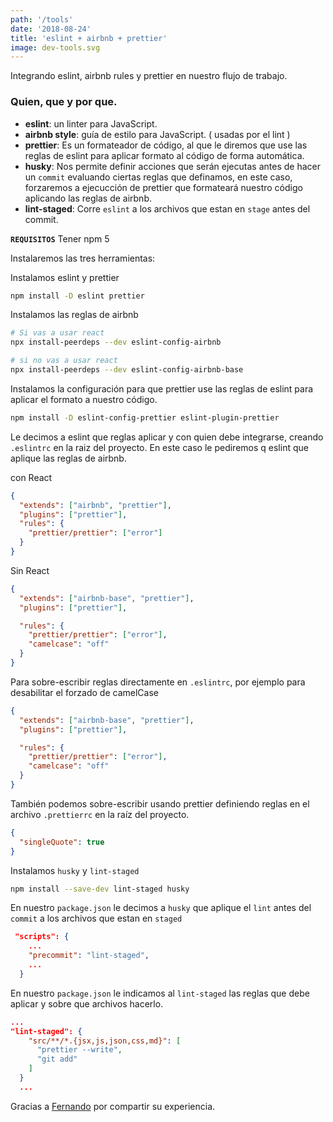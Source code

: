 ```yaml
---
path: '/tools'
date: '2018-08-24'
title: 'eslint + airbnb + prettier'
image: dev-tools.svg
---
```


Integrando eslint, airbnb rules y prettier en nuestro flujo de trabajo.

### Quien, que y por que.

* **eslint**: un linter para JavaScript.
* **airbnb style**: guía de estilo para JavaScript. ( usadas por el lint )
* **prettier**: Es un formateador de código, al que le diremos que use las reglas de eslint para aplicar formato al código de forma automática.
* **husky**: Nos permite definir acciones que serán ejecutas antes de hacer un `commit` evaluando ciertas reglas que definamos, en este caso, forzaremos a ejecucción de prettier que formateará nuestro código aplicando las reglas de airbnb.
* **lint-staged**: Corre `eslint` a los archivos que estan en `stage` antes del commit.

**`REQUISITOS`** Tener npm 5

Instalaremos las tres herramientas:

Instalamos eslint y prettier

```bash
npm install -D eslint prettier
```

Instalamos las reglas de airbnb

```bash
# Si vas a usar react
npx install-peerdeps --dev eslint-config-airbnb

# si no vas a usar react
npx install-peerdeps --dev eslint-config-airbnb-base
```

Instalamos la configuración para que prettier use las reglas de eslint para aplicar el formato a nuestro código.

```bash
npm install -D eslint-config-prettier eslint-plugin-prettier
```

Le decimos a eslint que reglas aplicar y con quien debe integrarse, creando `.eslintrc` en la raiz del proyecto. En este caso le pediremos q eslint que aplique las reglas de airbnb.

con React

```json
{
  "extends": ["airbnb", "prettier"],
  "plugins": ["prettier"],
  "rules": {
    "prettier/prettier": ["error"]
  }
}
```

Sin React

```json
{
  "extends": ["airbnb-base", "prettier"],
  "plugins": ["prettier"],

  "rules": {
    "prettier/prettier": ["error"],
    "camelcase": "off"
  }
}
```

Para sobre-escribir reglas directamente en `.eslintrc`, por ejemplo para desabilitar el forzado de camelCase

```json
{
  "extends": ["airbnb-base", "prettier"],
  "plugins": ["prettier"],

  "rules": {
    "prettier/prettier": ["error"],
    "camelcase": "off"
  }
}
```

También podemos sobre-escribir usando prettier definiendo reglas en el archivo `.prettierrc` en la raíz del proyecto.

```json
{
  "singleQuote": true
}
```

Instalamos `husky` y `lint-staged`

```bash
npm install --save-dev lint-staged husky
```

En nuestro `package.json` le decimos a `husky` que aplique el `lint` antes del `commit` a los archivos que estan en `staged`

```json
 "scripts": {
    ...
    "precommit": "lint-staged",
    ...
  }
```

En nuestro `package.json` le indicamos al `lint-staged` las reglas que debe aplicar y sobre que archivos hacerlo.

```json
...
"lint-staged": {
    "src/**/*.{jsx,js,json,css,md}": [
      "prettier --write",
      "git add"
    ]
  }
  ...
```

Gracias a [Fernando](https://twitter.com/xabadu) por compartir su experiencia.
